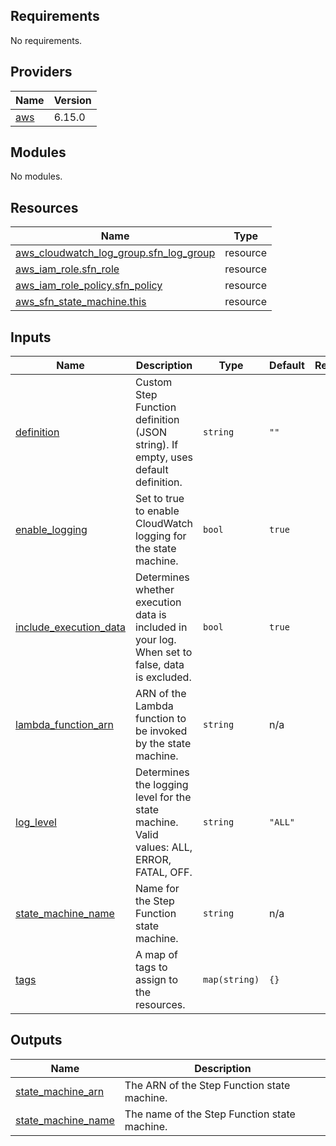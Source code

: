 ## Requirements

No requirements.

## Providers

| Name | Version |
|------|---------|
| <a name="provider_aws"></a> [aws](#provider\_aws) | 6.15.0 |

## Modules

No modules.

## Resources

| Name | Type |
|------|------|
| [aws_cloudwatch_log_group.sfn_log_group](https://registry.terraform.io/providers/hashicorp/aws/latest/docs/resources/cloudwatch_log_group) | resource |
| [aws_iam_role.sfn_role](https://registry.terraform.io/providers/hashicorp/aws/latest/docs/resources/iam_role) | resource |
| [aws_iam_role_policy.sfn_policy](https://registry.terraform.io/providers/hashicorp/aws/latest/docs/resources/iam_role_policy) | resource |
| [aws_sfn_state_machine.this](https://registry.terraform.io/providers/hashicorp/aws/latest/docs/resources/sfn_state_machine) | resource |

## Inputs

| Name | Description | Type | Default | Required |
|------|-------------|------|---------|:--------:|
| <a name="input_definition"></a> [definition](#input\_definition) | Custom Step Function definition (JSON string). If empty, uses default definition. | `string` | `""` | no |
| <a name="input_enable_logging"></a> [enable\_logging](#input\_enable\_logging) | Set to true to enable CloudWatch logging for the state machine. | `bool` | `true` | no |
| <a name="input_include_execution_data"></a> [include\_execution\_data](#input\_include\_execution\_data) | Determines whether execution data is included in your log. When set to false, data is excluded. | `bool` | `true` | no |
| <a name="input_lambda_function_arn"></a> [lambda\_function\_arn](#input\_lambda\_function\_arn) | ARN of the Lambda function to be invoked by the state machine. | `string` | n/a | yes |
| <a name="input_log_level"></a> [log\_level](#input\_log\_level) | Determines the logging level for the state machine. Valid values: ALL, ERROR, FATAL, OFF. | `string` | `"ALL"` | no |
| <a name="input_state_machine_name"></a> [state\_machine\_name](#input\_state\_machine\_name) | Name for the Step Function state machine. | `string` | n/a | yes |
| <a name="input_tags"></a> [tags](#input\_tags) | A map of tags to assign to the resources. | `map(string)` | `{}` | no |

## Outputs

| Name | Description |
|------|-------------|
| <a name="output_state_machine_arn"></a> [state\_machine\_arn](#output\_state\_machine\_arn) | The ARN of the Step Function state machine. |
| <a name="output_state_machine_name"></a> [state\_machine\_name](#output\_state\_machine\_name) | The name of the Step Function state machine. |
